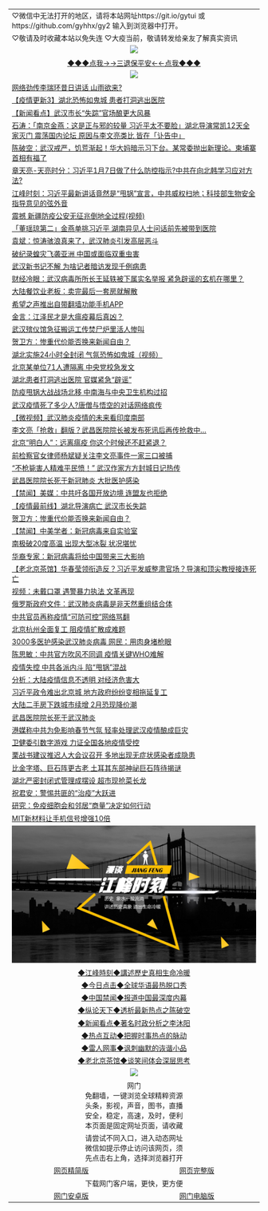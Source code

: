  <table>
<tr>
<td colspan="2" align=left>
♡微信中无法打开的地区，请将本站网址https://git.io/gytui 或 https://github.com/gyhhx/gy2 输入到浏览器中打开。 
 </td>
</tr>
 <tr>
 <td colspan="2" align=left>
♡敬请及时收藏本站以免失连
♡大疫当前，敬请转发给亲友了解真实资讯 
</td>
 </tr>
  <tr>
    <td colspan="2" align=center><img src="https://github.com/gyhhx/image-upload/blob/master/3t%20(1).jpg"></td>
 </tr>
 <tr><td colspan="2" align="center"><a href="https://xball.casa/oo.aspx?name=ogQuit&key=eqxowaguscvmxdgc&from=gy">◆◆◆点我→→三退保平安←←点我◆◆◆</a></td></tr>
  <tr>
    <td colspan="2" align=center><img src="https://cdn.jsdelivr.net/gh/gyoupiodf/im1/%E7%BD%91%E9%97%A8%E6%96%B0%E9%97%BB1.jpg"></td>
 </tr>
<tr><td colspan="2" align="left"><a href="https://xball.casa/oo.aspx?name=c1132105&key=eqxowaguscvmxdgc&from=gy">网络劲传李瑞环昔日讲话 山雨欲来?</a></td></tr>
<tr><td colspan="2" align="left"><a href="https://xball.casa/oo.aspx?name=c1131771&key=eqxowaguscvmxdgc&from=gy">【疫情更新3】湖北恐怖如鬼城 患者打洞逃出医院</a></td></tr>
<tr><td colspan="2" align="left"><a href="https://xball.casa/oo.aspx?name=c1132138&key=eqxowaguscvmxdgc&from=gy">【新闻看点】武汉市长“失踪”官场酿更大风暴</a></td></tr>
 <tr><td colspan="2" align="left"><a href="https://xball.casa/oo.aspx?name=c816850&key=eqxowaguscvmxdgc&from=gy">石涛：「南京金燕：这是正与邪的较量 习近平太不要脸」湖北导演常凯12天全家灭门 震荡国内论坛 原因与李文亮类比 皆在「讣告中」</a></td></tr>
<tr><td colspan="2" align="left"><a href="https://xball.casa/oo.aspx?name=c816932&key=eqxowaguscvmxdgc&from=gy">陈破空：武汉戒严，饥荒渐起！华大妈暗示习下台。某常委抛出新理论。柬埔寨首相有福了</a></td></tr>
<tr><td colspan="2" align="left"><a href="https://xball.casa/oo.aspx?name=c1025998&key=eqxowaguscvmxdgc&from=gy">章天亮-天亮时分：习近平1月7日做了什么防控指示?中共在向北韩学习应对方法?</a></td></tr>
<tr><td colspan="2" align="left"><a href="https://xball.casa/oo.aspx?name=c922850&key=eqxowaguscvmxdgc&from=gy">江峰时刻：习近平最新讲话竟然是“甩锅”宣言，中共威权扫地；科技部生物安全指导意见的弦外音</a></td></tr>

<tr><td colspan="2" align="left"><a href="https://xball.casa/oo.aspx?name=c1132150&key=eqxowaguscvmxdgc&from=gy">震撼 新疆防疫公安无征兆倒地全过程(视频)</a></td></tr>
<tr><td colspan="2" align="left"><a href="https://xball.casa/oo.aspx?name=c1132166&key=eqxowaguscvmxdgc&from=gy">「董瑶琼第二」金燕单挑习近平 湖南异见人士问话前先被带到医院</a></td></tr>
<tr><td colspan="2" align="left"><a href="https://xball.casa/oo.aspx?name=c1132113&key=eqxowaguscvmxdgc&from=gy">袁斌：惊涛骇浪真来了，武汉肺炎引发高层恶斗</a></td></tr>
<tr><td colspan="2" align="left"><a href="https://xball.casa/oo.aspx?name=c1132182&key=eqxowaguscvmxdgc&from=gy">破纪录蝗灾飞袭亚洲 中国或面临双重虫害</a></td></tr>
<tr><td colspan="2" align="left"><a href="https://xball.casa/oo.aspx?name=c1132180&key=eqxowaguscvmxdgc&from=gy">武汉新书记不解 为啥记者暗访发现千例病患</a></td></tr>
<tr><td colspan="2" align="left"><a href="https://xball.casa/oo.aspx?name=c1132143&key=eqxowaguscvmxdgc&from=gy">财经冷眼：武汉病毒所所长王延轶被下属实名举报 紧急辟谣的玄机在哪里？</a></td></tr>
<tr><td colspan="2" align="left"><a href="https://xball.casa/oo.aspx?name=c1132194&key=eqxowaguscvmxdgc&from=gy">大陆餐饮业老板：卖完最后一套房就解散</a></td></tr>
<tr><td colspan="2" align="left"><a href="https://xball.casa/oo.aspx?name=c1132202&key=eqxowaguscvmxdgc&from=gy">希望之声推出自带翻墙功能手机APP</a></td></tr>
<tr><td colspan="2" align="left"><a href="https://xball.casa/oo.aspx?name=c1132140&key=eqxowaguscvmxdgc&from=gy">金言：江泽民才是大瘟疫幕后真凶？</a></td></tr>
<tr><td colspan="2" align="left"><a href="https://xball.casa/oo.aspx?name=c1132171&key=eqxowaguscvmxdgc&from=gy">武汉殡仪馆急征搬运工传焚尸炉里活人惨叫</a></td></tr>
<tr><td colspan="2" align="left"><a href="https://xball.casa/oo.aspx?name=c1132197&key=eqxowaguscvmxdgc&from=gy">贺卫方：惨重代价能否换来新闻自由？</a></td></tr>
<tr><td colspan="2" align="left"><a href="https://xball.casa/oo.aspx?name=c1132183&key=eqxowaguscvmxdgc&from=gy">湖北实施24小时全封闭 气氛恐怖如鬼城（视频）</a></td></tr>
<tr><td colspan="2" align="left"><a href="https://xball.casa/oo.aspx?name=c1132200&key=eqxowaguscvmxdgc&from=gy">北京某单位71人遭隔离 中央党校急发文</a></td></tr>
<tr><td colspan="2" align="left"><a href="https://xball.casa/oo.aspx?name=c1132114&key=eqxowaguscvmxdgc&from=gy">湖北患者打洞逃出医院 官媒紧急“辟谣”</a></td></tr>
<tr><td colspan="2" align="left"><a href="https://xball.casa/oo.aspx?name=c1132131&key=eqxowaguscvmxdgc&from=gy">防疫甩锅大战战场北移 中南海与中央卫生机构过招</a></td></tr>
<tr><td colspan="2" align="left"><a href="https://xball.casa/oo.aspx?name=c1132170&key=eqxowaguscvmxdgc&from=gy">武汉疫情死了多少人?唐僧与悟空的对话网络疯传</a></td></tr>
<tr><td colspan="2" align="left"><a href="https://xball.casa/oo.aspx?name=c1132184&key=eqxowaguscvmxdgc&from=gy">【微视频】武汉肺炎疫情的未来看印度南部</a></td></tr>
<tr><td colspan="2" align="left"><a href="https://xball.casa/oo.aspx?name=c1132209&key=eqxowaguscvmxdgc&from=gy">李文亮「抢救」翻版？武昌医院院长被发布死讯后再传抢救中…</a></td></tr>
<tr><td colspan="2" align="left"><a href="https://xball.casa/oo.aspx?name=c1132193&key=eqxowaguscvmxdgc&from=gy">北京“明白人”：远离瘟疫 你这个时候还不赶紧退？</a></td></tr>
<tr><td colspan="2" align="left"><a href="https://xball.casa/oo.aspx?name=c1132187&key=eqxowaguscvmxdgc&from=gy">前检察官女律师杨斌疑关注李文亮事件一家三口被捕</a></td></tr>
<tr><td colspan="2" align="left"><a href="https://xball.casa/oo.aspx?name=c1132222&key=eqxowaguscvmxdgc&from=gy">“不枪毙害人精难平民愤！” 武汉作家方方封城日记热传</a></td></tr>
<tr><td colspan="2" align="left"><a href="https://xball.casa/oo.aspx?name=c1132127&key=eqxowaguscvmxdgc&from=gy">武昌医院院长死于新冠肺炎 大批医护感染</a></td></tr>
<tr><td colspan="2" align="left"><a href="https://xball.casa/oo.aspx?name=c1132206&key=eqxowaguscvmxdgc&from=gy">【禁闻】美媒：中共吁各国开放边境 连盟友也拒绝</a></td></tr>
<tr><td colspan="2" align="left"><a href="https://xball.casa/oo.aspx?name=c1132216&key=eqxowaguscvmxdgc&from=gy">【疫情最前线】湖北导演病亡 武汉市长失踪</a></td></tr>
<tr><td colspan="2" align="left"><a href="https://xball.casa/oo.aspx?name=c1132130&key=eqxowaguscvmxdgc&from=gy">贺卫方：惨重代价能否换来新闻自由？</a></td></tr>
<tr><td colspan="2" align="left"><a href="https://xball.casa/oo.aspx?name=c1132205&key=eqxowaguscvmxdgc&from=gy">【禁闻】中美学者：新冠病毒来自实验室</a></td></tr>
<tr><td colspan="2" align="left"><a href="https://xball.casa/oo.aspx?name=c1132189&key=eqxowaguscvmxdgc&from=gy">南极破20度高温 出现大型冰裂 状况堪忧</a></td></tr>
<tr><td colspan="2" align="left"><a href="https://xball.casa/oo.aspx?name=c1132128&key=eqxowaguscvmxdgc&from=gy">华裔专家：新冠病毒将给中国带来三大影响</a></td></tr>
<tr><td colspan="2" align="left"><a href="https://xball.casa/oo.aspx?name=c1132144&key=eqxowaguscvmxdgc&from=gy">【老北京茶馆】华春莹领衔造反？习近平发威整肃官场？导演和顶尖教授接连死亡</a></td></tr>
<tr><td colspan="2" align="left"><a href="https://xball.casa/oo.aspx?name=c1132075&key=eqxowaguscvmxdgc&from=gy">视频：未戴口罩 遇警暴力执法 文革再现</a></td></tr>
<tr><td colspan="2" align="left"><a href="https://xball.casa/oo.aspx?name=c1132121&key=eqxowaguscvmxdgc&from=gy">俄罗斯政府文件：武汉肺炎病毒是非天然重组结合体</a></td></tr>
<tr><td colspan="2" align="left"><a href="https://xball.casa/oo.aspx?name=c1132126&key=eqxowaguscvmxdgc&from=gy">中共官员再称疫情“可防可控”网络骂翻</a></td></tr>
<tr><td colspan="2" align="left"><a href="https://xball.casa/oo.aspx?name=c1132165&key=eqxowaguscvmxdgc&from=gy">北京杭州全面复工 阻疫情扩散成难题</a></td></tr>
<tr><td colspan="2" align="left"><a href="https://xball.casa/oo.aspx?name=c1132220&key=eqxowaguscvmxdgc&from=gy">3000多医护感染武汉肺炎病毒 网民：用肉身堵枪眼</a></td></tr>
<tr><td colspan="2" align="left"><a href="https://xball.casa/oo.aspx?name=c1132203&key=eqxowaguscvmxdgc&from=gy">陈思敏：中共官方吹风不同调 疫情关键WHO难解</a></td></tr>
<tr><td colspan="2" align="left"><a href="https://xball.casa/oo.aspx?name=c1132118&key=eqxowaguscvmxdgc&from=gy">疫情失控 中共各派内斗 陷“甩锅”混战</a></td></tr>
<tr><td colspan="2" align="left"><a href="https://xball.casa/oo.aspx?name=c1132201&key=eqxowaguscvmxdgc&from=gy">分析：大陆疫情信息不透明 对经济危害大</a></td></tr>
<tr><td colspan="2" align="left"><a href="https://xball.casa/oo.aspx?name=c1132142&key=eqxowaguscvmxdgc&from=gy">习近平政令难出北京城 地方政府纷纷变相拖延复工</a></td></tr>
<tr><td colspan="2" align="left"><a href="https://xball.casa/oo.aspx?name=c1132108&key=eqxowaguscvmxdgc&from=gy">大陆二手房下跌城市续增 2月恐现降价潮</a></td></tr>
<tr><td colspan="2" align="left"><a href="https://xball.casa/oo.aspx?name=c1132223&key=eqxowaguscvmxdgc&from=gy">武昌医院院长死于武汉肺炎</a></td></tr>
<tr><td colspan="2" align="left"><a href="https://xball.casa/oo.aspx?name=c1132172&key=eqxowaguscvmxdgc&from=gy">港媒称中共为免影响春节气氛 轻率处理武汉疫情酿成巨灾</a></td></tr>
<tr><td colspan="2" align="left"><a href="https://xball.casa/oo.aspx?name=c1132169&key=eqxowaguscvmxdgc&from=gy">卫健委引数字游戏 力证全国各地疫情受控</a></td></tr>
<tr><td colspan="2" align="left"><a href="https://xball.casa/oo.aspx?name=c1132163&key=eqxowaguscvmxdgc&from=gy">栗战书建议推迟人大会议召开 多地出现无症状感染者成隐患</a></td></tr>
<tr><td colspan="2" align="left"><a href="https://xball.casa/oo.aspx?name=c1132124&key=eqxowaguscvmxdgc&from=gy">比金字塔、巨石阵更古老 土耳其东部神祕巨石阵待揭谜</a></td></tr>
<tr><td colspan="2" align="left"><a href="https://xball.casa/oo.aspx?name=c1132139&key=eqxowaguscvmxdgc&from=gy">湖北严密封闭式管理成摆设 超市现抢菜长龙</a></td></tr>
<tr><td colspan="2" align="left"><a href="https://xball.casa/oo.aspx?name=c1132153&key=eqxowaguscvmxdgc&from=gy">祝君安：警惕共匪的“治疫”大跃进</a></td></tr>
<tr><td colspan="2" align="left"><a href="https://xball.casa/oo.aspx?name=c1132148&key=eqxowaguscvmxdgc&from=gy">研究：免疫细胞会和邻居“商量”决定如何行动</a></td></tr>
<tr><td colspan="2" align="left"><a href="https://xball.casa/oo.aspx?name=c1132147&key=eqxowaguscvmxdgc&from=gy">MIT新材料让手机信号增强10倍</a></td></tr>
 
 <tr>
   <td colspan="2" align=center><img src="https://github.com/gyoupiodf/im1/blob/master/jf-1.jpg"></td>
  </tr>
   <tr>
   <td colspan="2" align=center> 
<a href="https://xball.casa/oo.aspx?name=c922850&key=eqxowaguscvmxdgc&from=gy&tag=9877">◆江峰時刻◆講述歷史真相生命冷暖</a><br/>
    </td>
  </tr>
   <tr>
   <td colspan="2" align=center> 
<a href="https://xball.casa/oo.aspx?name=c816850&key=eqxowaguscvmxdgc&from=gy&tag=9877">◆今日点击◆全球华语最热脱口秀</a><br/>
    </td>
  </tr>
  <tr>
  <td colspan="2" align=center>
<a href="https://xball.casa/oo.aspx?name=c816860&key=eqxowaguscvmxdgc&from=gy&tag=99733110">◆中国禁闻◆报道中国最深度内幕</a><br/>
   </tr>
  <tr>
     <td colspan="2" align=center>
<a href="https://xball.casa/oo.aspx?name=c816855&key=eqxowaguscvmxdgc&from=gy&tag=997110">◆纵论天下◆透析最新热点之陈破空</a><br/>
   </tr>
   <tr>
      <td colspan="2" align=center>
<a href="https://xball.casa/oo.aspx?name=c838308&key=eqxowaguscvmxdgc&from=gy&tag=9973110">◆新闻看点◆著名时政分析之李沐阳</a><br/>
   </tr>
   <tr>
     <td colspan="2" align=center>
<a href="https://xball.casa/oo.aspx?name=c816852&key=eqxowaguscvmxdgc&from=gy&tag=9733110">◆热点互动◆把握时事热点的脉动</a><br/>
   </tr>
   <tr>
      <td colspan="2" align=center>
<a href="https://xball.casa/oo.aspx?name=c816694&key=eqxowaguscvmxdgc&from=gy&tag=93310">◆雷人网事◆讽刺幽默的诙谐小品</a><br/>
   </tr>
   <tr>
    <td colspan="2" align=center>
<a href="https://xball.casa/oo.aspx?name=c816650&key=eqxowaguscvmxdgc&from=gy&tag=9973110">◆老北京茶馆◆谈笑间体会深层思考</a><br/>
   </tr>
 <tr>
    <td colspan="2" align="center"><img src="https://gitlab.com/ogate2/up/raw/master/_/oGate65.jpg"/></td>
  </tr>
  <tr>
    <td colspan="2" align="center">网门<br/>免翻墙，一键浏览全球精粹资源<br/>头条，影视，声音，图书，直播<br/>安全，稳定，高速，及时，便利<br/>本页面是固定网址页面，请收藏</td>
  <tr>
  <tr>
    <td colspan="2" align="center">请尝试不同入口，进入动态网址<br/>微信如提示停止访问该网页，须<br/>先点击右上角，选择浏览器打开</td>
  <tr>  
  <tr>
    <td align="center"><a href="https://gitcdn.xyz/repo/otiny/up/master/show002.htm">网页精简版</a></td>
    <td align="center"><a href="https://gitcdn.xyz/repo/otiny/up/master/show001.htm">网页完整版</a></td>
  </tr>
  <tr>
    <td colspan="2" align="center">下载网门客户端，更快，更方便</td>
  <tr>
  <tr>
    <td align="center"><a href="https://raw.githubusercontent.com/opipe/up/master/oGatea.apk">网门安卓版</a></td>
    <td align="center"><a href="https://raw.githubusercontent.com/opipe/up/master/oGate.zip">网门电脑版</a></td>
  </tr>
</table>


